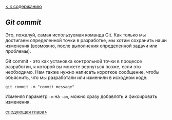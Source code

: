 [< к содержанию](readme.md)

## *Git commit*

Это, пожалуй, самая используемая команда Git. Как только мы достигаем определенной точки в разработке, мы хотим сохранить наши изменения (возможно, после выполнения определенной задачи или проблемы).  

Git commit - это как установка контрольной точки в процессе разработки, к которой вы можете вернуться позже, если это необходимо.
Нам также нужно написать короткое сообщение, чтобы объяснить, что мы разработали или изменили в исходном коде.

```bash=
git commit -m "commit message"
```

Изменяя параметр `-m` на `-am`, можно сразу добавлять и фиксировать изменения.

[следующая глава>](status.md)